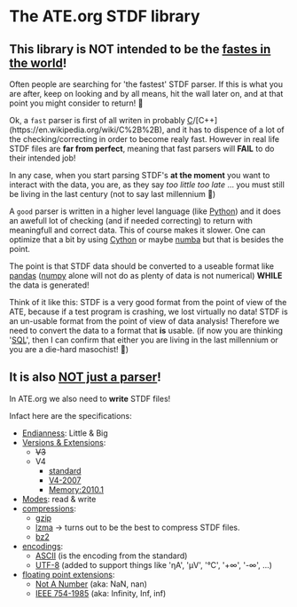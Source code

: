 # The ATE.org STDF library

## This library is NOT intended to be the <ins>fastes in the world</ins>! 

Often people are searching for 'the fastest' STDF parser. If this is what you are after, keep on looking and by all means, hit the wall later on, and at that point you might consider to return! 🤣

Ok, a `fast` parser is first of all writen in probably [C](https://en.wikipedia.org/wiki/C_(programming_language))/[C++](https://en.wikipedia.org/wiki/C%2B%2B), and it has to dispence of a lot of the checking/correcting in order to become realy fast. However in real life STDF files are **far from perfect**, meaning that fast parsers will **FAIL** to do their intended job!

In any case, when you start parsing STDF's **at the moment** you want to interact with the data, you are, as they say *too little too late* ... you must still be living in the last century (not to say last millennium 🤪)

A `good` parser is written in a higher level language (like [Python](https://www.python.org/)) and it does an awefull lot of checking (and if needed correcting) to return with meaningfull and correct data. This of course makes it slower. One can optimize that a bit by using [Cython](https://cython.org/) or maybe [numba](http://numba.pydata.org/) but that is besides the point.

The point is that STDF data should be converted to a useable format like [pandas](https://pandas.pydata.org/) ([numpy](https://numpy.org/) alone will not do as plenty of data is not numerical) **WHILE** the data is generated!

Think of it like this: STDF is a very good format from the point of view of the ATE, because if a test program is crashing, we lost virtually no data! STDF is an un-usable format from the point of view of data analysis! Therefore we need to convert the data to a format that **is** usable. (if now you are thinking '[SQL](https://en.wikipedia.org/wiki/SQL)', then I can confirm that either you are living in the last millennium or you are a die-hard masochist! 🧐)   

## It is also <ins>NOT just a parser</ins>!

In ATE.org we also need to **write** STDF files!

Infact here are the specifications:

 - [<ins>Endianness</ins>](https://en.wikipedia.org/wiki/Endianness): Little & Big
 - <ins>Versions & Extensions</ins>:
   - ~~V3~~
   - V4
     - [standard](/docs/standards/STDF/STDF-V4-spec.pdf)
     - [V4-2007](/docs/standards/STDF/STDF-V4-2007-spec.pdf)
     - [Memory:2010.1]()
 - <ins>Modes</ins>: read & write
 - <ins>compressions</ins>:
   - [gzip](https://www.gnu.org/software/gzip/)
   - [lzma](https://en.wikipedia.org/wiki/Lempel%E2%80%93Ziv%E2%80%93Markov_chain_algorithm) → turns out to be the best to compress STDF files.
   - [bz2](https://www.sourceware.org/bzip2/)
 - <ins>encodings</ins>:
   - [ASCII](https://en.wikipedia.org/wiki/ASCII) (is the encoding from the standard)
   - [UTF-8](https://en.wikipedia.org/wiki/UTF-8) (added to support things like 'ηA', 'μV', '°C', '+∞', '-∞', ...)
 - <ins>floating point extensions</ins>:
   - [Not A Number](https://en.wikipedia.org/wiki/NaN) (aka: NaN, nan)
   - [IEEE 754-1985](https://en.wikipedia.org/wiki/IEEE_754-1985) (aka: Infinity, Inf, inf)
 


